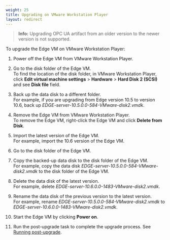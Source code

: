 ```yaml
---
weight: 25
title: Upgrading on VMware Workstation Player
layout: redirect
---
```


>**Info:** Upgrading OPC UA artifact from an older version to the newer version is not supported.

To upgrade the Edge VM on VMware Workstation Player:

1. Power off the Edge VM from VMware Workstation Player.

2. Go to the disk folder of the Edge VM.<br>
To find the location of the disk folder, in VMware Workstation Player, click **Edit virtual machine settings** > **Hardware** > **Hard Disk 2 (SCSI)** and see **Disk file** field. 

3. Back up the data disk to a different folder.<br>
For example, if you are upgrading from Edge version 10.5 to version 10.6, back up *EDGE-server-10.5.0.0-584-VMware-disk2.vmdk*. 

4. Remove the Edge VM from VMware Workstation Player.<br>
To remove the Edge VM, right-click the Edge VM and click **Delete from Disk**.

5. Import the latest version of the Edge VM.<br>
For example, import the 10.6 version of the Edge VM.

6. Go to the disk folder of the Edge VM.

7. Copy the backed-up data disk to the disk folder of the Edge VM.<br>
For example, copy the data disk *EDGE-server-10.5.0.0-584-VMware-disk2.vmdk* to the disk folder of the Edge VM.

8. Delete the data disk of the latest version.<br>
For example, delete *EDGE-server-10.6.0.0-1483-VMware-disk2.vmdk*.

9. Rename the data disk of the previous version to the latest version.<br>
For example, rename *EDGE-server-10.5.0.0-584-VMware-disk2.vmdk* to *EDGE-server-10.6.0.0-1483-VMware-disk2.vmdk*.

10. Start the Edge VM by clicking **Power on**.

11. Run the post-upgrade task to complete the upgrade process. See [Running post-upgrade](/edge/installation/#running-post-upgrade).